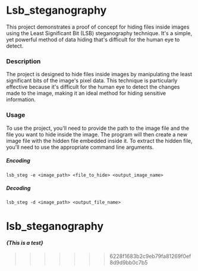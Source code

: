 # Lsb_steganography
This project demonstrates a proof of concept for hiding files inside images using the Least Significant Bit (LSB) 
steganography technique. It's a simple, yet powerful method of data hiding that's difficult for the human eye to detect.

### Description
The project is designed to hide files inside images by manipulating the least significant bits of the image's pixel 
data. This technique is particularly effective because it's difficult for the human eye to detect the changes made to 
the image, making it an ideal method for hiding sensitive information.

### Usage
To use the project, you'll need to provide the path to the image file and 
the file you want to hide inside the image. The program will then create a new image file with the hidden file
embedded inside it. To extract the hidden file, you'll need to use the appropriate command line arguments.

##### Encoding
```angular2html
lsb_steg -e <image_path> <file_to_hide> <output_image_name>
```
##### Decoding
```angular2html
lsb_steg -d <image_path> <output_file_name>
```

# lsb_steganography
#### _{This is a test}_
>>>>>>> 6228f1683b2c9eb79fa81269f0ef8d9d9bb0c7b5
